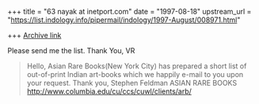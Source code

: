 +++
title = "63 nayak at inetport.com"
date = "1997-08-18"
upstream_url = "https://list.indology.info/pipermail/indology/1997-August/008971.html"

+++
[Archive link](https://list.indology.info/pipermail/indology/1997-August/008971.html)

Please send me the list.
Thank You,
VR






>Hello,
>Asian Rare Books(New York City) has prepared a short 
>list of out-of-print Indian art-books which we
>happily e-mail to you upon your request.
>Thank you,
>Stephen Feldman
>ASIAN RARE BOOKS
>http://www.columbia.edu/cu/ccs/cuwl/clients/arb/
>
>
>





